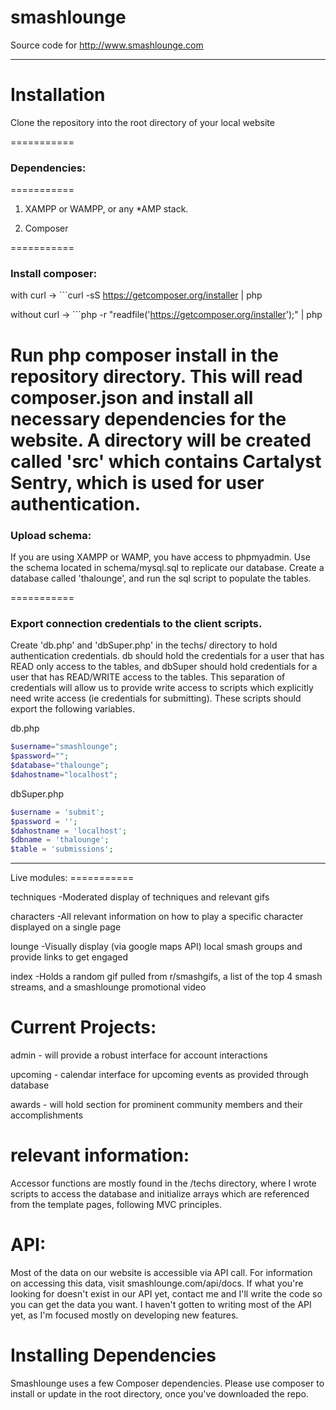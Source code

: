 smashlounge
===========

Source code for http://www.smashlounge.com
<hr>
<h1> Installation </h1>
<p>Clone the repository into the root directory of your local website</p>
===========

### Dependencies:
===========
1. XAMPP or WAMPP, or any *AMP stack.

2. Composer


===========
### Install composer:

with curl -> ```curl -sS https://getcomposer.org/installer | php

without curl -> ```php -r "readfile('https://getcomposer.org/installer');" | php

Run php composer install in the repository directory. This will read composer.json and install
all necessary dependencies for the website. A directory will be created called 'src' which contains
Cartalyst Sentry, which is used for user authentication.
===========
### Upload schema:

If you are using XAMPP or WAMP, you have access to phpmyadmin. Use the schema located in schema/mysql.sql
to replicate our database. Create a database called 'thalounge', and run the sql script to populate the tables.

===========
### Export connection credentials to the client scripts.

Create 'db.php' and 'dbSuper.php' in the techs/ directory to hold authentication credentials.
db should hold the credentials for a user that has READ only access to the tables, and dbSuper should hold credentials for a user that has READ/WRITE access to the tables. This separation of credentials will allow us to provide write access to scripts which explicitly need write access (ie credentials for submitting). These scripts should export the following variables.

db.php 
```php
$username="smashlounge";
$password="";
$database="thalounge";
$dahostname="localhost";
```

dbSuper.php
```php
$username = 'submit';
$password = '';
$dahostname = 'localhost';
$dbname = 'thalounge';
$table = 'submissions';
```


<hr>
Live modules:
===========


techniques
	-Moderated display of techniques and relevant gifs

characters
	-All relevant information on how to play a specific character displayed on a single page

lounge
	-Visually display (via google maps API) local smash groups and provide links to get engaged

index
	-Holds a random gif pulled from r/smashgifs, a list of the top 4 smash streams, and a smashlounge promotional video

Current Projects:
===========



admin
	- will provide a robust interface for account interactions

upcoming
	- calendar interface for upcoming events as provided through database

awards
	- will hold section for prominent community members and their accomplishments


relevant information:
===========
Accessor functions are mostly found in the /techs directory, where I wrote scripts to access the database and initialize arrays which are referenced from the template pages, following MVC principles.


API:
===========
Most of the data on our website is accessible via API call. For information on accessing this data, visit smashlounge.com/api/docs. If what you're looking for doesn't exist in our API yet, contact me and I'll write the code so you can get the data you want. I haven't gotten to writing most of the API yet, as I'm focused mostly on developing new features.

Installing Dependencies
=======================

Smashlounge uses a few Composer dependencies.  Please use composer to install or update in the root directory, once you've downloaded the repo.